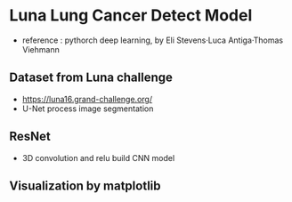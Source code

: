 # Luna Lung Cancer Detect Model
- reference : pythorch deep learning, by Eli Stevens·Luca Antiga·Thomas Viehmann

## Dataset from Luna challenge
- https://luna16.grand-challenge.org/
- U-Net process image segmentation

## ResNet
- 3D convolution and relu build CNN model 

## Visualization by matplotlib

